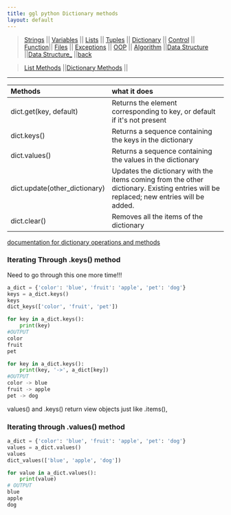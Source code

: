 ```yaml
---
title: ggl python Dictionary methods
layout: default
---
```

> [Strings](./strings.html) || [Variables](./variables.html) || [Lists](./lists.html) || [Tuples](./tuples.html) || [Dictionary](./dictionary.html) ||
> [Control](./control.html) || [Function](./function.html)|| [Files](./files.html) || [Exceptions](./exceptions.html) ||
> [OOP](./oop.html) || [Algorithm](./algorithms.html) ||[Data Structure](./datastructure.html) ||[Data Structure_](./datastructure00.html) ||[back](../)

> [List Methods](./listmethods.html) ||[Dictionary Methods](./dictionarymethods.html) ||

***

| Methods        | what it does         |
|:-------------|:------------------|
| dict.get(key, default) | Returns the element corresponding to key, or default if it's not present |
| dict.keys() | Returns a sequence containing the keys in the dictionary   | 
| dict.values() | Returns a sequence containing the values in the dictionary  | 
| dict.update(other_dictionary) | Updates the dictionary with the items coming from the other dictionary. Existing entries will be replaced; new entries will be added. | 
| dict.clear()           | Removes all the items of the dictionary | 

[documentation for dictionary operations and methods](https://docs.python.org/3/library/stdtypes.html#mapping-types-dict)

### Iterating Through .keys() method

Need to go through this one more time!!!

```python
a_dict = {'color': 'blue', 'fruit': 'apple', 'pet': 'dog'}
keys = a_dict.keys()
keys
dict_keys(['color', 'fruit', 'pet'])
```

```python
for key in a_dict.keys():
    print(key)
#OUTPUT
color
fruit
pet
```

```python
for key in a_dict.keys():
    print(key, '->', a_dict[key])
#OUTPUT
color -> blue
fruit -> apple
pet -> dog
```

values() and .keys() return view objects just like .items(),


### Iterating through .values() method

```python
a_dict = {'color': 'blue', 'fruit': 'apple', 'pet': 'dog'}
values = a_dict.values()
values
dict_values(['blue', 'apple', 'dog'])
```

```python
for value in a_dict.values():
    print(value)
# OUTPUT
blue
apple
dog
```